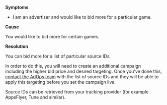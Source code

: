 

**Symptoms**


- I am an advertiser and would like to bid more for a particular game.



**Cause**



You would like to bid more for certain games.



**Resolution**



You can bid more for a list of particular source IDs.



In order to do this, you will need to create an additional campaign including the higher bid price and desired targeting. Once you've done this, [contact the AdOps team](https://unityads.unity3d.com/help/help/contact) with the list of source IDs and they will be able to apply this targeting before you set the campaign live.



Source IDs can be retrieved from your tracking provider (for example AppsFlyer, Tune and similar).

